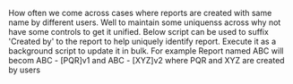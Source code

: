 How often we come across cases where reports are created with same name by different users. Well to maintain some uniquenss across why not have some controls to get it unified. Below script can be used to suffix 'Created by' to the report to help uniquely identify report.
Execute it as a background script to update it in bulk.
For example Report named ABC will becom ABC - [PQR]v1 and ABC - [XYZ]v2 where PQR and XYZ are created by users 
